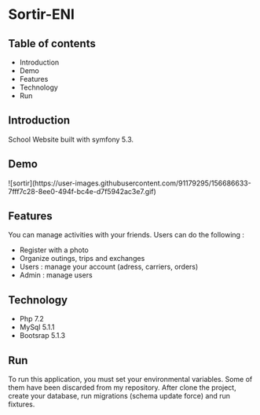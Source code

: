  <h1>Sortir-ENI</h1>
    <h2>Table of contents</h2>
    <ul>
        <li>Introduction</li>
        <li>Demo</li>
        <li>Features</li>
        <li>Technology</li>
        <li>Run</li>
    </ul>

<h2>Introduction</h2>

School Website built with symfony 5.3.

<h2>Demo</h2>
![sortir](https://user-images.githubusercontent.com/91179295/156686633-7fff7c28-8ee0-494f-bc4e-d7f5942ac3e7.gif)

<h2>Features</h2>
You can manage activities with your friends.
Users can do the following :
<ul>
    <li>Register with a photo</li>
    <li>Organize outings, trips and exchanges </li>
    <li>Users : manage your account (adress, carriers, orders)</li>
    <li>Admin : manage users</li>
</ul>
<h2>Technology</h2>
<ul>
    <li>Php 7.2</li>
    <li>MySql 5.1.1</li>
    <li>Bootsrap 5.1.3</li>
</ul>
<h2>Run</h2>
To run this application, you must set your environmental variables. Some of them have been discarded from my repository.
After clone the project, create your database, run migrations (schema update force) and run fixtures.

